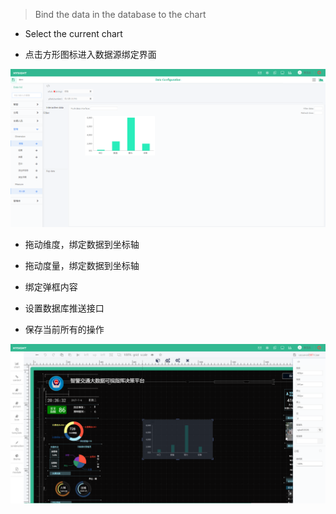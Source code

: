 > Bind the data in the database to the chart

* Select the current chart

* 点击方形图标进入数据源绑定界面

![](/assets/chart_02.png)

* 拖动维度，绑定数据到坐标轴

* 拖动度量，绑定数据到坐标轴

* 绑定弹框内容

* 设置数据库推送接口

* 保存当前所有的操作

![](/assets/chart_03.png)

